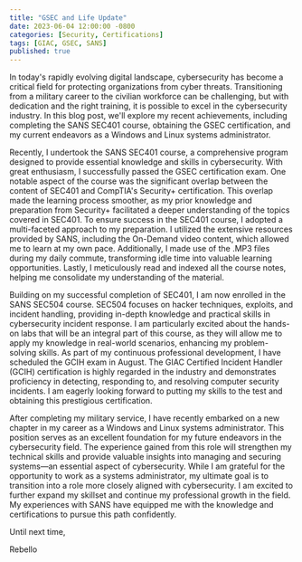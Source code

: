 ```yaml
---
title: "GSEC and Life Update"
date: 2023-06-04 12:00:00 -0800
categories: [Security, Certifications]
tags: [GIAC, GSEC, SANS]
published: true
---
```


In today's rapidly evolving digital landscape, cybersecurity has become a critical field for protecting organizations from cyber threats. Transitioning from a military career to the civilian workforce can be challenging, but with dedication and the right training, it is possible to excel in the cybersecurity industry. In this blog post, we'll explore my recent achievements, including completing the SANS SEC401 course, obtaining the GSEC certification, and my current endeavors as a Windows and Linux systems administrator.

<!--more-->

Recently, I undertook the SANS SEC401 course, a comprehensive program designed to provide essential knowledge and skills in cybersecurity. With great enthusiasm, I successfully passed the GSEC certification exam. One notable aspect of the course was the significant overlap between the content of SEC401 and CompTIA's Security+ certification. This overlap made the learning process smoother, as my prior knowledge and preparation from Security+ facilitated a deeper understanding of the topics covered in SEC401. To ensure success in the SEC401 course, I adopted a multi-faceted approach to my preparation. I utilized the extensive resources provided by SANS, including the On-Demand video content, which allowed me to learn at my own pace. Additionally, I made use of the .MP3 files during my daily commute, transforming idle time into valuable learning opportunities. Lastly, I meticulously read and indexed all the course notes, helping me consolidate my understanding of the material.

Building on my successful completion of SEC401, I am now enrolled in the SANS SEC504 course. SEC504 focuses on hacker techniques, exploits, and incident handling, providing in-depth knowledge and practical skills in cybersecurity incident response. I am particularly excited about the hands-on labs that will be an integral part of this course, as they will allow me to apply my knowledge in real-world scenarios, enhancing my problem-solving skills. As part of my continuous professional development, I have scheduled the GCIH exam in August. The GIAC Certified Incident Handler (GCIH) certification is highly regarded in the industry and demonstrates proficiency in detecting, responding to, and resolving computer security incidents. I am eagerly looking forward to putting my skills to the test and obtaining this prestigious certification.

After completing my military service, I have recently embarked on a new chapter in my career as a Windows and Linux systems administrator. This position serves as an excellent foundation for my future endeavors in the cybersecurity field. The experience gained from this role will strengthen my technical skills and provide valuable insights into managing and securing systems—an essential aspect of cybersecurity. While I am grateful for the opportunity to work as a systems administrator, my ultimate goal is to transition into a role more closely aligned with cybersecurity. I am excited to further expand my skillset and continue my professional growth in the field. My experiences with SANS have equipped me with the knowledge and certifications to pursue this path confidently.

Until next time,

Rebello